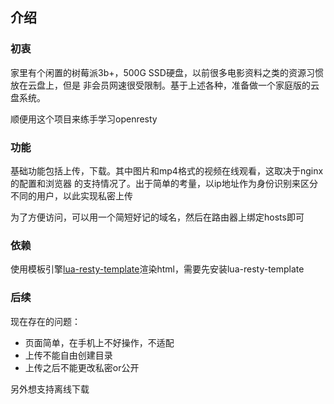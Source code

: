 ## 介绍

### 初衷

家里有个闲置的树莓派3b+，500G SSD硬盘，以前很多电影资料之类的资源习惯放在云盘上，但是
非会员网速很受限制。基于上述各种，准备做一个家庭版的云盘系统。

顺便用这个项目来练手学习openresty

### 功能

基础功能包括上传，下载。其中图片和mp4格式的视频在线观看，这取决于nginx的配置和浏览器
的支持情况了。出于简单的考量，以ip地址作为身份识别来区分不同的用户，以此实现私密上传

为了方便访问，可以用一个简短好记的域名，然后在路由器上绑定hosts即可

### 依赖

使用模板引擎[lua-resty-template](https://github.com/bungle/lua-resty-template)渲染html，需要先安装lua-resty-template

### 后续

现在存在的问题：
- 页面简单，在手机上不好操作，不适配
- 上传不能自由创建目录
- 上传之后不能更改私密or公开

另外想支持离线下载
